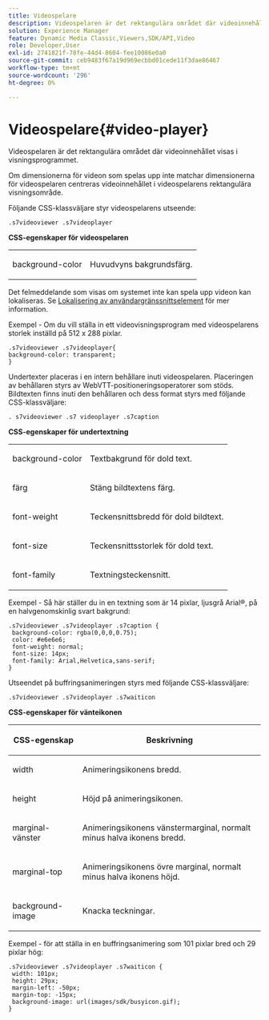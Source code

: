 ```yaml
---
title: Videospelare
description: Videospelaren är det rektangulära området där videoinnehållet visas i visningsprogrammet.
solution: Experience Manager
feature: Dynamic Media Classic,Viewers,SDK/API,Video
role: Developer,User
exl-id: 2741821f-78fe-44d4-8604-fee10086e0a0
source-git-commit: ceb9483f67a19d969ecbbd01cede11f3dae86467
workflow-type: tm+mt
source-wordcount: '296'
ht-degree: 0%

---
```


# Videospelare{#video-player}

Videospelaren är det rektangulära området där videoinnehållet visas i visningsprogrammet.

<!--<a id="section_061E550C1C1D4DB2BD663A898895B38C"></a>-->

Om dimensionerna för videon som spelas upp inte matchar dimensionerna för videospelaren centreras videoinnehållet i videospelarens rektangulära visningsområde.

Följande CSS-klassväljare styr videospelarens utseende:

```
.s7videoviewer .s7videoplayer
```

**CSS-egenskaper för videospelaren**

<table id="table_C48C56E696304C9BAFEE71BA9EA9A174"> 
 <tbody> 
  <tr> 
   <td colname="col1"> <p> <span class="codeph"> background-color </span> </p> </td> 
   <td colname="col2"> <p>Huvudvyns bakgrundsfärg. </p> </td> 
  </tr> 
 </tbody> 
</table>

Det felmeddelande som visas om systemet inte kan spela upp videon kan lokaliseras. Se [Lokalisering av användargränssnittselement](../../../c-html5-s7-aem-asset-viewers/c-html5-video-reference/r-html5-video-viewer-20-localization.md#concept-1d5ca2d8480f4064a51eddba13940aad) för mer information.

Exempel - Om du vill ställa in ett videovisningsprogram med videospelarens storlek inställd på 512 x 288 pixlar.

```
.s7videoviewer .s7videoplayer{ 
background-color: transparent; 
}
```

Undertexter placeras i en intern behållare inuti videospelaren. Placeringen av behållaren styrs av WebVTT-positioneringsoperatorer som stöds. Bildtexten finns inuti den behållaren och dess format styrs med följande CSS-klassväljare:

`. s7videoviewer .s7 videoplayer .s7caption`

**CSS-egenskaper för undertextning**

<table id="table_960E0D4FB91748FF9FC73C925B81879C"> 
 <tbody> 
  <tr> 
   <td colname="col1"> <p> <span class="codeph"> background-color </span> </p> </td> 
   <td colname="col2"> <p>Textbakgrund för dold text. </p> </td> 
  </tr> 
  <tr> 
   <td colname="col1"> <p> <span class="codeph"> färg </span> </p> </td> 
   <td colname="col2"> <p>Stäng bildtextens färg. </p> </td> 
  </tr> 
  <tr> 
   <td colname="col1"> <p> <span class="codeph"> font-weight </span> </p> </td> 
   <td colname="col2"> <p> Teckensnittsbredd för dold bildtext. </p> </td> 
  </tr> 
  <tr> 
   <td colname="col1"> <p> <span class="codeph"> font-size </span> </p> </td> 
   <td colname="col2"> <p> Teckensnittsstorlek för dold text. </p> </td> 
  </tr> 
  <tr> 
   <td colname="col1"> <p> <span class="codeph"> font-family </span> </p> </td> 
   <td colname="col2"> <p>Textningsteckensnitt. </p> </td> 
  </tr> 
 </tbody> 
</table>

Exempel - Så här ställer du in en textning som är 14 pixlar, ljusgrå Arial®, på en halvgenomskinlig svart bakgrund:

```
.s7videoviewer .s7videoplayer .s7caption { 
 background-color: rgba(0,0,0,0.75); 
 color: #e6e6e6; 
 font-weight: normal; 
 font-size: 14px; 
 font-family: Arial,Helvetica,sans-serif; 
}
```

Utseendet på buffringsanimeringen styrs med följande CSS-klassväljare:

```
.s7videoviewer .s7videoplayer .s7waiticon
```

**CSS-egenskaper för vänteikonen**

<table id="table_8DB41A0FF2A746F78B763564C4F3EBE0"> 
 <thead> 
  <tr> 
   <th colname="col1" class="entry"> <p>CSS-egenskap </p> </th> 
   <th colname="col2" class="entry"> <p>Beskrivning </p> </th> 
  </tr> 
 </thead>
 <tbody> 
  <tr> 
   <td colname="col1"> <p> <span class="codeph"> width </span> </p> </td> 
   <td colname="col2"> <p> Animeringsikonens bredd. </p> </td> 
  </tr> 
  <tr> 
   <td colname="col1"> <p> <span class="codeph"> height </span> </p> </td> 
   <td colname="col2"> <p> Höjd på animeringsikonen. </p> </td> 
  </tr> 
  <tr> 
   <td colname="col1"> <p> <span class="codeph"> marginal-vänster </span> </p> </td> 
   <td colname="col2"> <p> Animeringsikonens vänstermarginal, normalt minus halva ikonens bredd. </p> </td> 
  </tr> 
  <tr> 
   <td colname="col1"> <p> <span class="codeph"> marginal-top </span> </p> </td> 
   <td colname="col2"> <p> Animeringsikonens övre marginal, normalt minus halva ikonens höjd. </p> </td> 
  </tr> 
  <tr> 
   <td colname="col1"> <p> <span class="codeph"> background-image </span> </p> </td> 
   <td colname="col2"> <p> Knacka teckningar. </p> </td> 
  </tr> 
 </tbody> 
</table>

Exempel - för att ställa in en buffringsanimering som 101 pixlar bred och 29 pixlar hög:

```
.s7videoviewer .s7videoplayer .s7waiticon { 
 width: 101px; 
 height: 29px; 
 margin-left: -50px; 
 margin-top: -15px; 
 background-image: url(images/sdk/busyicon.gif); 
}
```
